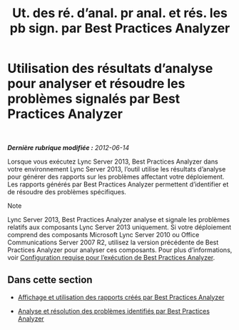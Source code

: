 ﻿---
title: "Ut. des ré. d’anal. pr anal. et rés. les pb sign. par Best Practices Analyzer"
TOCtitle: "Ut. des ré. d’anal. pr anal. et rés. les pb sign. par Best Practices Analyzer"
ms:assetid: cf1154a6-4de3-4d14-b99b-73a88014347b
ms:mtpsurl: https://technet.microsoft.com/fr-fr/library/Gg591350(v=OCS.15)
ms:contentKeyID: 49298875
ms.date: 05/20/2016
mtps_version: v=OCS.15
ms.translationtype: HT
---

# Utilisation des résultats d’analyse pour analyser et résoudre les problèmes signalés par Best Practices Analyzer

 

_**Dernière rubrique modifiée :** 2012-06-14_

Lorsque vous exécutez Lync Server 2013, Best Practices Analyzer dans votre environnement Lync Server 2013, l’outil utilise les résultats d’analyse pour générer des rapports sur les problèmes affectant votre déploiement. Les rapports générés par Best Practices Analyzer permettent d’identifier et de résoudre des problèmes spécifiques.

> [!NOTE]  
> Lync Server 2013, Best Practices Analyzer analyse et signale les problèmes relatifs aux composants Lync Server 2013 uniquement. Si votre déploiement comprend des composants Microsoft Lync Server 2010 ou Office Communications Server 2007 R2, utilisez la version précédente de Best Practices Analyzer pour analyser ces composants. Pour plus d’informations, voir <a href="lync-server-2013-requirements-for-running-best-practices-analyzer.md">Configuration requise pour l’exécution de Best Practices Analyzer</a>.

## Dans cette section

  - [Affichage et utilisation des rapports créés par Best Practices Analyzer](lync-server-2013-viewing-and-working-with-reports-created-by-best-practices-analyzer.md)

  - [Analyse et résolution des problèmes identifiés par Best Practices Analyzer](lync-server-2013-analyzing-and-resolving-issues-identified-by-best-practices-analyzer.md)

